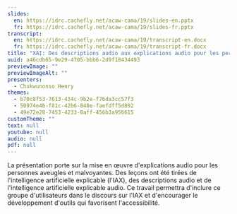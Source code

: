 ```yaml
---
slides:
  en: https://idrc.cachefly.net/acaw-cama/19/slides-en.pptx
  fr: https://idrc.cachefly.net/acaw-cama/19/slides-fr.pptx
transcript:
  en: https://idrc.cachefly.net/acaw-cama/19/transcript-en.docx
  fr: https://idrc.cachefly.net/acaw-cama/19/transcript-fr.docx
title: "XAI: Des descriptions audio aux explications audio pour les personnes aveugles et malvoyantes"
uuid: a46cdb65-9e29-4705-bbb6-2d9f18434493
previewImage: ""
previewImageAlt: ""
presenters:
  - Chukwunonso Henry
themes:
  - b70c8f53-7613-434c-9b2e-f76da3cc57f3
  - 50974e4b-f81c-42b6-848e-faefdff5d892
  - 49e72e28-7453-4233-8aff-456b3a956615
customTheme: ""
text: null
youtube: null
audio: null
pdf: null
---
```

La présentation porte sur la mise en œuvre d'explications audio pour les personnes aveugles et malvoyantes. Des leçons ont été tirées de l'intelligence artificielle explicable (l'IAX), des descriptions audio et de l'intelligence artificielle explicable audio. Ce travail permettra d'inclure ce groupe d'utilisateurs dans le discours sur l'IAX et d'encourager le développement d'outils qui favorisent l'accessibilité.
